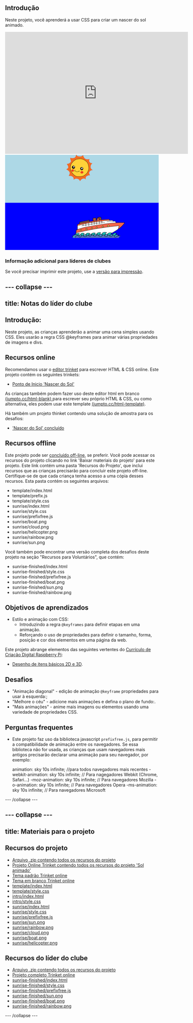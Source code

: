 ## Introdução

Neste projeto, você aprenderá a usar CSS para criar um nascer do sol animado.

<div class="trinket">
  <iframe src="https://trinket.io/embed/html/abcc0284a3?outputOnly=true&start=result" width="600" height="400" frameborder="0" marginwidth="0" marginheight="0" allowfullscreen>
  </iframe>
  <img src="images/sunrise-final.png">
</div>

### Informação adicional para líderes de clubes

Se você precisar imprimir este projeto, use a [versão para impressão](https://projects.raspberrypi.org/pt-BR/projects/sunrise/print).

--- collapse ---
---
title: Notas do líder do clube
---
## Introdução:

Neste projeto, as crianças aprenderão a animar uma cena simples usando CSS. Eles usarão a regra CSS @keyframes para animar várias propriedades de imagens e divs.

## Recursos online

Recomendamos usar o [editor trinket](https://trinket.io/) para escrever HTML & CSS online. Este projeto contém os seguintes trinkets:

+ [Ponto de Inicio 'Nascer do Sol'](https://trinket.io/html/web-sunrise)

As crianças também podem fazer uso deste editor html em branco [ (jumpto.cc/html-blank) ](http://jumpto.cc/html-blank) para escrever seu próprio HTML & CSS, ou como alternativa, eles podem usar este template [(jumpto.cc/html-template)](http://jumpto.cc/html-template).

Há também um projeto thinket contendo uma solução de amostra para os desafios:

+ ['Nascer do Sol' concluído](https://trinket.io/html/abcc0284a3)

## Recursos offline

Este projeto pode ser [concluído off-line](../offline.html), se preferir. Você pode acessar os recursos do projeto clicando no link 'Baixar materiais do projeto' para este projeto. Este link contém uma pasta 'Recursos do Projeto', que inclui recursos que as crianças precisarão para concluir este projeto off-line. Certifique-se de que cada criança tenha acesso a uma cópia desses recursos. Esta pasta contém os seguintes arquivos:

+ template/index.html
+ template/prefix.js
+ template/style.css
+ sunrise/index.html
+ sunrise/style.css
+ sunrise/prefixfree.js
+ sunrise/boat.png
+ sunrise/cloud.png
+ sunrise/helicopter.png
+ sunrise/rainbow.png
+ sunrise/sun.png

Você também pode encontrar uma versão completa dos desafios deste projeto na seção "Recursos para Voluntários", que contém:

+ sunrise-finished/index.html
+ sunrise-finished/style.css
+ sunrise-finished/prefixfree.js
+ sunrise-finished/boat.png
+ sunrise-finished/sun.png
+ sunrise-finished/rainbow.png

## Objetivos de aprendizados

+ Estilo e animação com CSS: 
    + Introduzindo a regra `@keyframes` para definir etapas em uma animação.
    + Reforçando o uso de propriedades para definir o tamanho, forma, posição e cor dos elementos em uma página da web.

Este projeto abrange elementos das seguintes vertentes do [Currículo de Criação Digital Raspberry Pi](http://rpf.io/curriculum):

+ [Desenho de itens básicos 2D e 3D](https://www.raspberrypi.org/curriculum/design/creator).

## Desafios

+ "Animação diagonal" - edição de animação `@keyframe` propriedades para usar à esquerda:;
+ "Melhore o céu" - adicione mais animações e defina o plano de fundo:.
+ "Mais animações" - anime mais imagens ou elementos usando uma variedade de propriedades CSS. 

## Perguntas frequentes

+ Este projeto faz uso da biblioteca javascript `prefixfree.js`, para permitir a compatibilidade de animação entre os navegadores. Se essa biblioteca não for usada, as crianças que usam navegadores mais antigos precisarão declarar uma animação para seu navegador, por exemplo:

    animation: sky 10s infinite;            //para todos navegadores mais recentes
    -webkit-animation: sky 10s infinite;    // Para nagegadores Webkit (Chrome, Safari...)
    -moz-animation: sky 10s infinite;       // Para navegadores Mozilla
    -o-animation: sky 10s infinite;         // Para navegadores Opera
    -ms-animation: sky 10s infinite;        // Para navegadores Microsoft 
    

--- /collapse ---

--- collapse ---
---
title: Materiais para o projeto
---
## Recursos do projeto

+ [Arquivo .zip contendo todos os recursos do projeto](resources/sunrise-project-resources.zip)
+ [Projeto Online Trinket contendo todos os recursos do projeto 'Sol animado'](http://jumpto.cc/web-sunrise)
+ [Tema padrão Trinket online](http://jumpto.cc/trinket-template)
+ [Tema em branco Trinket online](http://jumpto.cc/trinket-blank)
+ [template/index.html](resources/template-index.html)
+ [template/style.css](resources/template-style.css)
+ [intro/index.html](resources/intro-index.html)
+ [intro/style.css](resources/intro-style.css)
+ [sunrise/index.html](resources/sunrise-index.html)
+ [sunrise/style.css](resources/sunrise-style.css)
+ [sunrise/prefixfree.js](resources/sunrise-prefixfree.js)
+ [sunrise/sun.png](resources/sunrise-sun.png)
+ [sunrise/rainbow.png](resources/sunrise-rainbow.png)
+ [sunrise/cloud.png](resources/sunrise-cloud.png)
+ [sunrise/boat.png](resources/sunrise-boat.png)
+ [sunrise/helicopter.png](resources/sunrise-helicopter.png)

## Recursos do líder do clube

+ [Arquivo .zip contendo todos os recursos do projeto](resources/sunrise-volunteer-resources.zip)
+ [Projeto completo Trinket online](https://trinket.io/html/abcc0284a3)
+ [sunrise-finished/index.html](resources/sunrise-finished-index.html)
+ [sunrise-finished/style.css](resources/sunrise-finished-style.css)
+ [sunrise-finished/prefixfree.js](resources/sunrise-finished-prefixfree.js)
+ [sunrise-finished/sun.png](resources/sunrise-finished-sun.png)
+ [sunrise-finished/boat.png](resources/sunrise-finished-boat.png)
+ [sunrise-finished/rainbow.png](resources/sunrise-finished-rainbow.png)

--- /collapse ---